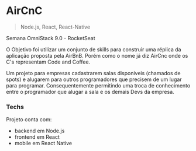 # AirCnC
> Node.js, React, React-Native

Semana OmniStack 9.0 - RocketSeat

O Objetivo foi utilizar um conjunto de skills para construir uma réplica da 
aplicação proposta pela AirBnB. Porém como o nome já diz AirCnc onde os C's 
representam Code and Coffee. 

Um projeto para empresas cadastrarem salas disponiveis (chamados de spots) e 
alugarem para outros programadores que precisem de um lugar para programar. 
Consequentemente permitindo uma troca de conhecimento entre o programador
que alugar a sala e os demais Devs da empresa.

### Techs
Projeto conta com:
- backend em Node.js
- frontend em React
- mobile em React Native

